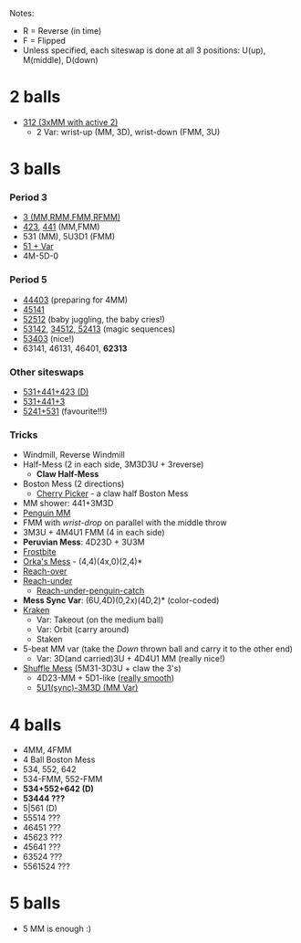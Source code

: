Notes:
- R = Reverse (in time)
- F = Flipped
- Unless specified, each siteswap is done at all 3 positions: U(up), M(middle),
D(down)

# 2 balls

- [312 (3xMM with active 2)](https://www.instagram.com/tv/B9_3dENA-_b/)
  - 2 Var: wrist-up (MM, 3D), wrist-down (FMM, 3U)

# 3 balls

### Period 3

- [3 (MM,RMM,FMM,RFMM)](https://www.instagram.com/tv/B-ZqO9VgbhW/)
- [423](https://www.instagram.com/tv/B-cRXzog5pQ/), [441](https://www.instagram.com/tv/B-eqNqUg3ED/) (MM,FMM)
- 531 (MM), 5U3D1 (FMM)
- [51 + Var](https://www.instagram.com/tv/B-Nakt2ACDU/)
- 4M-5D-0

### Period 5

- [44403](https://www.instagram.com/tv/B-UaOtPAvYN/) (preparing for 4MM)
- [45141](https://www.instagram.com/tv/B-Nakt2ACDU/)
- [52512](https://www.instagram.com/tv/B-KpToKg5x_/) (baby juggling, the baby cries!)
- [53142](https://www.instagram.com/tv/B-KpToKg5x_/), [34512, 52413](https://www.instagram.com/tv/B-CcpDEA4pH/) (magic sequences)
- [53403](https://www.instagram.com/tv/B-UaOtPAvYN/) (nice!)
- 63141, 46131, 46401, **62313**

### Other siteswaps

- [531+441+423 (D)](https://www.instagram.com/tv/B-ibBaagZ_R/)
- [531+441+3](https://www.instagram.com/tv/B-ibBaagZ_R/)
- [5241+531](https://www.instagram.com/tv/B-ibBaagZ_R/) (favourite!!!)

### Tricks

- Windmill, Reverse Windmill
- Half-Mess (2 in each side, 3M3D3U + 3reverse)
  - **Claw Half-Mess**
- Boston Mess (2 directions)
  - [Cherry Picker](http://www.libraryofjuggling.com/Tricks/3balltricks/CherryPicker.html) - a claw half Boston Mess
- MM shower: 441+3M3D
- [Penguin MM](https://www.instagram.com/tv/B-PblMDAD9A/)
- FMM with *wrist-drop* on parallel with the middle throw
- 3M3U + 4M4U1 FMM (4 in each side)
- **Peruvian Mess**: 4D23D + 3U3M
- [Frostbite](https://youtu.be/UpTUpHQlMas)
- [Orka's Mess](https://youtu.be/Iv4U7EHWMKc) - (4,4)(4x,0)(2,4)\*
- [Reach-over](https://youtu.be/qRvepXfoyZ0?t=183)
- [Reach-under](https://youtu.be/qRvepXfoyZ0?t=263)
  - [Reach-under-penguin-catch](https://www.instagram.com/tv/B-PblMDAD9A/)
- **Mess Sync Var**: (6U,4D)(0,2x)(4D,2)\* (color-coded)
- [Kraken](https://youtu.be/K8rw8gxM2CA)
  - Var: Takeout (on the medium ball)
  - Var: Orbit (carry around)
  - Staken
- 5-beat MM var (take the *Down* thrown ball and carry it to the other end)
    - Var: 3D(and carried)3U + 4D4U1 MM (really nice!)
- [Shuffle Mess](https://youtu.be/cUfOLJbIMQ4?t=52) (5M31-3D3U + claw the 3's)
  - 4D23-MM + 5D1-like ([really smooth](https://youtu.be/cUfOLJbIMQ4?t=90))
  - [5U1(sync)-3M3D (MM Var)](https://youtu.be/cUfOLJbIMQ4?t=141)

# 4 balls

- 4MM, 4FMM
- 4 Ball Boston Mess
- 534, 552, 642
- 534-FMM, 552-FMM
- **534+552+642 (D)**
- **53444 ???**
- 5|561 (D)
- 55514 ???
- 46451 ???
- 45623 ???
- 45641 ???
- 63524 ???
- 5561524 ???

# 5 balls

- 5 MM is enough :)
